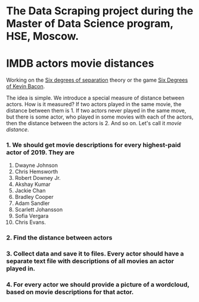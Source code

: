 # The Data Scraping project during the Master of Data Science program, HSE, Moscow.
# IMDB actors movie distances


Working on the [Six degrees of separation](https://en.wikipedia.org/wiki/Six_degrees_of_separation) theory or the game [Six Degrees of Kevin Bacon](https://en.wikipedia.org/wiki/Six_Degrees_of_Kevin_Bacon). 

The idea is simple. We introduce a special measure of distance between actors. How is it measured? If two actors played in the same movie, the distance between them is 1. If two actors never played in the same move, but there is some actor, who played in some movies with each of the actors, then the distance between the actors is 2. And so on. Let's call it *movie distance*.


### 1. We should get movie descriptions for every highest-paid actor of 2019. They are 

1. Dwayne Johnson
2. Chris Hemsworth
3. Robert Downey Jr.
4. Akshay Kumar
5. Jackie Chan
6. Bradley Cooper
7. Adam Sandler
8. Scarlett Johansson
9. Sofia Vergara
10. Chris Evans. 

### 2. Find the distance between actors

### 3. Collect data and save it to files. Every actor should have a separate text file with descriptions of all movies an actor played in.

### 4. For every actor we should provide a picture of a wordcloud, based on movie descriptions for that actor. 
